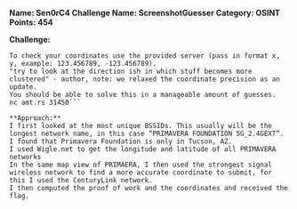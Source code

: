 **Name: Sen0rC4
Challenge Name: ScreenshotGuesser
Category: OSINT
Points: 454**

**Challenge:**
```I screenshotted a list of wifi networks on vacation but forgot where I was at.
To check your coordinates use the provided server (pass in format x, y, example: 123.456789, -123.456789).
"try to look at the direction ish in which stuff becomes more clustered" - author, note: we relaxed the coordinate precision as an update.
You should be able to solve this in a manageable amount of guesses.
nc amt.rs 31450```

**Approach:** 
I first looked at the most unique BSSIDs. This usually will be the longest network name, in this case “PRIMAVERA FOUNDATION 5G_2.4GEXT”. 
I found that Primavera Foundation is only in Tucson, AZ.
I used Wigle.net to get the longitude and latitude of all PRIMAVERA networks
In the same map view of PRIMAERA, I then used the strongest signal wireless network to find a more accurate coordinate to submit, for this I used the CenturyLink network.
I then computed the proof of work and the coordinates and received the flag.








